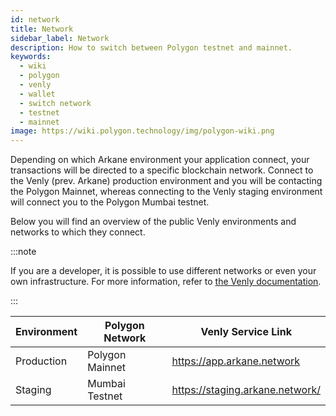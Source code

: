 ```yaml
---
id: network
title: Network 
sidebar_label: Network
description: How to switch between Polygon testnet and mainnet.
keywords:
  - wiki
  - polygon
  - venly
  - wallet
  - switch network
  - testnet
  - mainnet
image: https://wiki.polygon.technology/img/polygon-wiki.png
---
```


Depending on which Arkane environment your application connect, your transactions will be directed to a specific blockchain network. Connect to the Venly (prev. Arkane) production environment and you will be contacting the Polygon Mainnet, whereas connecting to the Venly staging environment will connect you to the Polygon Mumbai testnet.

Below you will find an overview of the public Venly environments and networks to which they connect.

:::note

If you are a developer, it is possible to use different networks or even your own infrastructure. For more information, refer to [<ins>the Venly documentation</ins>](https://docs.venly.io/widget/).

:::

Environment | Polygon Network | Venly Service Link
--- | --- |---
Production | Polygon Mainnet | https://app.arkane.network
Staging | Mumbai Testnet | https://staging.arkane.network/


